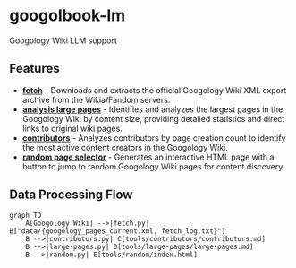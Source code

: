 # googolbook-lm
Googology Wiki LLM support

## Features

- **[fetch](tools/fetch/README.md)** - Downloads and extracts the official Googology Wiki XML export archive from the Wikia/Fandom servers.
- **[analysis large pages](tools/large-pages/README.md)** - Identifies and analyzes the largest pages in the Googology Wiki by content size, providing detailed statistics and direct links to original wiki pages.
- **[contributors](tools/contributors/README.md)** - Analyzes contributors by page creation count to identify the most active content creators in the Googology Wiki.
- **[random page selector](tools/random/README.md)** - Generates an interactive HTML page with a button to jump to random Googology Wiki pages for content discovery.

## Data Processing Flow

```mermaid
graph TD
    A[Googology Wiki] -->|fetch.py| B["data/{googology_pages_current.xml, fetch_log.txt}"]
    B -->|contributors.py| C[tools/contributors/contributors.md]
    B -->|large-pages.py| D[tools/large-pages/large-pages.md]
    B -->|random.py| E[tools/random/index.html]
```
